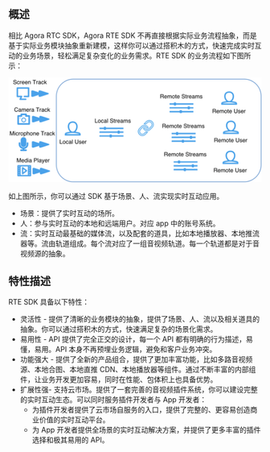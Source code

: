 ## 概述

相比 Agora RTC SDK，Agora RTE SDK 不再直接根据实际业务流程抽象，而是基于实际业务模块抽象重新建模，这样你可以通过搭积木的方式，快速完成实时互动的业务场景，轻松满足复杂变化的业务需求。RTE SDK 的业务流程如下图所示：

![arch](images/rte_value.png)

如上图所示，你可以通过 SDK 基于场景、人、流实现实时互动应用。

- 场景：提供了实时互动的场所。
- 人：参与实时互动的本地和远端用户。对应 app 中的账号系统。
- 流：实时互动最基础的媒体流，以及配套的道具，比如本地播放器、本地推流器等。流由轨道组成。每个流对应了一组音视频轨道。每一个轨道都是对于音视频源的抽象。

## 特性描述

RTE SDK 具备以下特性：

- 灵活性 - 提供了清晰的业务模块的抽象，提供了场景、人、流以及相关道具的抽象。你可以通过搭积木的方式，快速满足复杂的场景化需求。
- 易用性 - API 提供了完全正交的设计，每一个 API 都有明确的行为描述，易懂，易用。API 本身不再预埋业务逻辑，避免和客户业务冲突。
- 功能强大 - 提供了全新的产品组合，提供了更加丰富功能，比如多路音视频源、本地合图、本地直推 CDN、本地播放器等组件。通过不断丰富的内部组件，让业务开发更加容易，同时在性能、包体积上也具备优势。
- 扩展性强- 支持云市场。提供了一套完善的音视频插件系统，你可以建设完整的实时互动生态。可以同时服务插件开发者与 App 开发者：
  - 为插件开发者提供了云市场自服务的入口，提供了完整的、更容易创造商业价值的实时互动平台。
  - 为 App 开发者提供全场景的实时互动解决方案，并提供了更多丰富的插件选择和极其易用的 API。